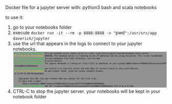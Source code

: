 Docker file for a jupyter server with: python3 bash and scala notebooks

to use it:
1. go to your notebooks folder
2. execute `docker run -it --rm -p 8888:8888 -v "`pwd`":/usr/src/app daverick/jupyter`
3. use the url that appears in the logs to connect to your jupyter notebooks. 
![logs](doc/images/jupyter%20server%20log%20with%20url.png)
4. CTRL-C to stop the jupyter server. your notebooks will be kept in your notebook folder
